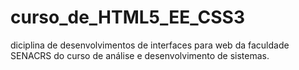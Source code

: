 # curso_de_HTML5_EE_CSS3
 diciplina de  desenvolvimentos de interfaces para web da faculdade  SENACRS do curso de análise e desenvolvimento de sistemas.
